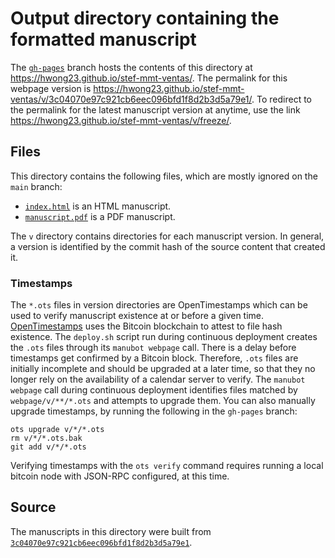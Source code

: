 # Output directory containing the formatted manuscript

The [`gh-pages`](https://github.com/hwong23/stef-mmt-ventas/tree/gh-pages) branch hosts the contents of this directory at <https://hwong23.github.io/stef-mmt-ventas/>.
The permalink for this webpage version is <https://hwong23.github.io/stef-mmt-ventas/v/3c04070e97c921cb6eec096bfd1f8d2b3d5a79e1/>.
To redirect to the permalink for the latest manuscript version at anytime, use the link <https://hwong23.github.io/stef-mmt-ventas/v/freeze/>.

## Files

This directory contains the following files, which are mostly ignored on the `main` branch:

+ [`index.html`](index.html) is an HTML manuscript.
+ [`manuscript.pdf`](manuscript.pdf) is a PDF manuscript.

The `v` directory contains directories for each manuscript version.
In general, a version is identified by the commit hash of the source content that created it.

### Timestamps

The `*.ots` files in version directories are OpenTimestamps which can be used to verify manuscript existence at or before a given time.
[OpenTimestamps](https://opentimestamps.org/) uses the Bitcoin blockchain to attest to file hash existence.
The `deploy.sh` script run during continuous deployment creates the `.ots` files through its `manubot webpage` call.
There is a delay before timestamps get confirmed by a Bitcoin block.
Therefore, `.ots` files are initially incomplete and should be upgraded at a later time, so that they no longer rely on the availability of a calendar server to verify.
The `manubot webpage` call during continuous deployment identifies files matched by `webpage/v/**/*.ots` and attempts to upgrade them.
You can also manually upgrade timestamps, by running the following in the `gh-pages` branch:

```shell
ots upgrade v/*/*.ots
rm v/*/*.ots.bak
git add v/*/*.ots
```

Verifying timestamps with the `ots verify` command requires running a local bitcoin node with JSON-RPC configured, at this time.

## Source

The manuscripts in this directory were built from
[`3c04070e97c921cb6eec096bfd1f8d2b3d5a79e1`](https://github.com/hwong23/stef-mmt-ventas/commit/3c04070e97c921cb6eec096bfd1f8d2b3d5a79e1).
